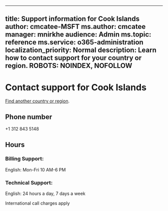 ﻿
---                                
title: Support information for Cook Islands
author: cmcatee-MSFT
ms.author: cmcatee
manager: mnirkhe
audience: Admin
ms.topic: reference
ms.service: o365-administration
localization_priority: Normal
description: Learn how to contact support for your country or region.
ROBOTS: NOINDEX, NOFOLLOW
---

# Contact support for Cook Islands

[Find another country or region](CernSupportTest1.md). <!--This should go to the parent "Contact support" topic-->

## Phone number
+1 312 843 5148

## Hours
### Billing Support:

English: Mon-Fri 10 AM-6 PM

### Technical Support:

English: 24 hours a day, 7 days a week

International call charges apply


